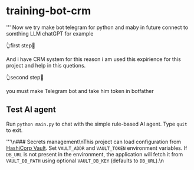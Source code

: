 # training-bot-crm
'''
Now we try make bot telegram for python and maby in future
connect to somthing LLM chatGPT for example 

👆first step🤞

And i have CRM system for this reason i am used this expirience for this project and help
in this quetions.

👆second step🤞

you must make Telegram bot and take him token in botfather 



## Test AI agent
Run `python main.py` to chat with the simple rule-based AI agent. Type `quit` to exit.


'''\n### Secrets management\nThis project can load configuration from [HashiCorp Vault](https://www.vaultproject.io/). Set `VAULT_ADDR` and `VAULT_TOKEN` environment variables. If `DB_URL` is not present in the environment, the application will fetch it from `VAULT_DB_PATH` using optional `VAULT_DB_KEY` (defaults to `DB_URL`).\n

